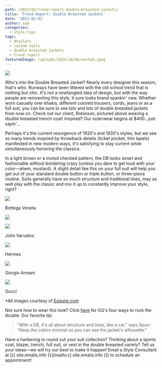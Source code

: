 ```yaml
---
path: /2013/02/trend-report-double-breasted-jackets/
title: 'Trend Report: Double Breasted Jackets'
date: '2013-02-01'
author: sam
categories:
  - style-tips
tags:
  - 9tailors
  - custom suits
  - double breasted jackets
  - trend report
featuredImage: /uploads/2014/10/dbreasted.jpeg
---
```

[![](http://4.bp.blogspot.com/-zVzofS448wQ/UQwMZXP3xjI/AAAAAAAACDo/mDQr5_eks8o/s640/IMG_8509.jpeg)](http://4.bp.blogspot.com/-zVzofS448wQ/UQwMZXP3xjI/AAAAAAAACDo/mDQr5_eks8o/s1600/IMG_8509.jpeg)

Who's into the Double Breasted Jacket? Nearly every designer this season, that's who. Runways have been littered with the old school trend that is nothing but chic. It's not a newfangled idea of design, but with the way people are reinventing this style, it sure looks brand spankin' new. Whether worn casually over khakis, different colored trousers, cords, jeans or as a full suit, you can be sure to see lots and lots of double breasted jackets from now on. Check out our client, Robinson, pictured above wearing a double breasted trench coat! Inspired? Our outerwear begins at $400...just sayin'...

Perhaps it's the current resurgence of 1920's and 1930's styles, but we see so many trends inspired by throwback details (ticket pocket, thin lapels) manifested in new modern ways, it's satisfying to stay current while simultaneously honoring the classics.

In a light brown or a muted checked pattern, the DB looks smart and fashionable without bordering crazy (unless you dare to get loud with your color—ahem, mustard). A slight detail like this on your full suit will help you get out of your standard double button or triple button, or three-piece routine. Suits generally have so much structure and traditional lines, may as well play with the classic and mix it up to constantly improve your style, right?

[![](http://1.bp.blogspot.com/-FG1aTPZX0O0/UQwMEAUHSeI/AAAAAAAACDI/i8cKHRGhgJE/s400/esq-bottega-db-suit-ss13-mdn.jpeg)](http://1.bp.blogspot.com/-FG1aTPZX0O0/UQwMEAUHSeI/AAAAAAAACDI/i8cKHRGhgJE/s1600/esq-bottega-db-suit-ss13-mdn.jpeg)

Bottega Veneta

[![](http://4.bp.blogspot.com/-9IzFsIBuwjs/UQwMEkBiJEI/AAAAAAAACDQ/pDqLMmzEdMo/s400/esq-louis-vuitton-printed-db-mdn.jpeg)](http://4.bp.blogspot.com/-9IzFsIBuwjs/UQwMEkBiJEI/AAAAAAAACDQ/pDqLMmzEdMo/s1600/esq-louis-vuitton-printed-db-mdn.jpeg)

[![](http://3.bp.blogspot.com/-fmuERwIlyyc/UQwMFKG_w8I/AAAAAAAACDY/a6a2E_ZsxPI/s400/esq-varvatos-coat-ss13-mdn.jpeg)](http://3.bp.blogspot.com/-fmuERwIlyyc/UQwMFKG_w8I/AAAAAAAACDY/a6a2E_ZsxPI/s1600/esq-varvatos-coat-ss13-mdn.jpeg)

John Varvatos

[![](http://4.bp.blogspot.com/-cNy9vCYvVY4/UQwMEKpGXwI/AAAAAAAACDE/JyKOejd3e7o/s400/esq-hermes-casual-db-mdn.jpeg)](http://4.bp.blogspot.com/-cNy9vCYvVY4/UQwMEKpGXwI/AAAAAAAACDE/JyKOejd3e7o/s1600/esq-hermes-casual-db-mdn.jpeg)

Hermes

[![](http://3.bp.blogspot.com/-GSMHeG8UWZs/UQwRiq0ZohI/AAAAAAAACD4/49Vq6BDaSEM/s320/esq-giorgio-armani-suits-mdn.jpeg)](http://3.bp.blogspot.com/-GSMHeG8UWZs/UQwRiq0ZohI/AAAAAAAACD4/49Vq6BDaSEM/s1600/esq-giorgio-armani-suits-mdn.jpeg)

Giorgio Armani

[![](http://3.bp.blogspot.com/-P2S1FuxAFyo/UQwRirB8BAI/AAAAAAAACD8/_cHqr5wBQsM/s320/esq-gucci-mustard-mdn.jpeg)](http://3.bp.blogspot.com/-P2S1FuxAFyo/UQwRirB8BAI/AAAAAAAACD8/_cHqr5wBQsM/s1600/esq-gucci-mustard-mdn.jpeg)

Gucci

\*All images courtesy of [Esquire.com](http://esquire.com/)

Not sure how to wear this look? Click [here](http://www.gq.com/style/wear-it-now/201105/how-wear-double-breasted-suit-jacket-best-db-simon-spurr?slide=3#slide=1) for GQ's four ways to rock the double. Our favorite tip: 

> "With a DB, it's all about structure and lines, like a car," says Spurr. "Keep the colors minimal so you can see the jacket's silhouette."

 Have a hankering to round out your suit collection? Thinking about a sports coat, blazer, trench, full suit, or vest in the double breasted variety? Tell us your ideas—we will try our best to make it happen! Email a Style Consultant at [{{ site.emails.info }}](mailto:{{ site.emails.info }}) to schedule an appointment!